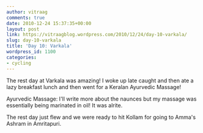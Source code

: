 ```yaml
---
author: vitraag
comments: true
date: 2010-12-24 15:37:35+00:00
layout: post
link: https://vitraagblog.wordpress.com/2010/12/24/day-10-varkala/
slug: day-10-varkala
title: 'Day 10: Varkala'
wordpress_id: 1100
categories:
- cycling
---
```


The rest day at Varkala was amazing! I woke up late caught and then ate a lazy breakfast lunch and then went for a Keralan Ayurvedic Massage!

Ayurvedic Massage:
I'll write more about the naunces but my massage was essentially being marinated in oil! It was alrite.

The rest day just flew and we were ready to hit Kollam for going to Amma's Ashram in Amritapuri.
